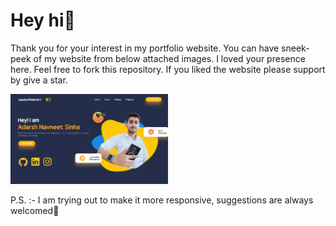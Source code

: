 # Hey hi👋

Thank you for your interest in my portfolio website. You can have sneek-peek of my website from below attached images. I loved your presence here. Feel free to fork this repository. If you liked the website please support by give a star. 

<img src = "src/img/proj3.png" width = '50%'/>


P.S. :- I am trying out to make it more responsive, suggestions are always welcomed🤗